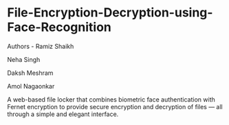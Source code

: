 # File-Encryption-Decryption-using-Face-Recognition
Authors -
Ramiz Shaikh

Neha Singh

Daksh Meshram

Amol Nagaonkar

A web-based file locker that combines biometric face authentication with Fernet encryption to provide secure encryption and decryption of files — all through a simple and elegant interface.




